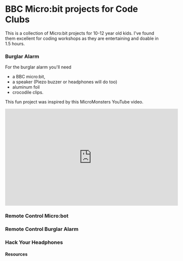# BBC Micro:bit projects for Code Clubs

This is a collection of Micro:bit projects for 10-12 year old kids. I've found them  excellent for  coding workshops as they are entertaining and doable in 1.5 hours.

### Burglar Alarm

For the burglar alarm you'll need 
* a BBC micro:bit, 
* a speaker (Piezo buzzer or headphones will do too)
* aluminum foil
* crocodile clips.

This fun project was inspired by this MicroMonsters YouTube video.
<iframe width="560" height="315" src="https://www.youtube.com/embed/igeUhVMqVRw" frameborder="0" allow="autoplay; encrypted-media" allowfullscreen></iframe>

### Remote Control Micro:bot


### Remote Control Burglar Alarm


### Hack Your Headphones


#### Resources